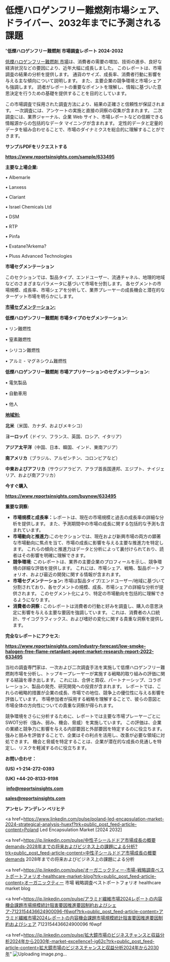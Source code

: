 # 低煙ハロゲンフリー難燃剤市場シェア、ドライバー、2032年までに予測される課題

"<strong>低煙ハロゲンフリー難燃剤 市場調査レポート 2024-2032</strong>

<a href=https://www.reportsinsights.com/sample/633495>低煙ハロゲンフリー難燃剤 市場</a>は、消費者の需要の増加、技術の進歩、良好な経済状況などの要因により、近年大幅に成長しました。 このレポートは、市場調査の結果の分析を提供します。 通貨のサイズ、成長率、消費者行動に影響を与える主な傾向について説明します。 また、主要企業の競争環境と市場シェアも強調します。 読者がレポートの重要なポイントを理解し、情報に基づいた意思決定を行うための基礎を提供することを目的としています。

この市場調査で採用された調査方法により、結果の正確さと信頼性が保証されます。 一次調査には、アンケートの実施と直接の洞察の収集が含まれます。 二次調査には、業界ジャーナル、企業 Web サイト、市場レポートなどの信頼できる情報源からの包括的なデータ マイニングが含まれます。 定性的データと定量的データを組み合わせることで、市場のダイナミクスを総合的に理解することができます。

<strong><b>サンプルPDFをリクエストする</b></strong>

<a href=https://www.reportsinsights.com/sample/633495><strong><u>https://www.reportsinsights.com/sample/633495</u></strong></a>

<strong>主要な上場企業:</strong>

• Albemarle

• Lanxess

• Clariant

• Israel Chemicals Ltd

• DSM

• RTP

• Pinfa

• Evatane?Arkema?

• Pluss Advanced Technologies

<strong>市場セグメンテーション</strong>

このセクションでは、製品タイプ、エンドユーザー、流通チャネル、地理的地域などのさまざまなパラメータに基づいて市場を分割します。 各セグメントの市場規模、成長率、市場シェアを分析して、業界プレーヤーの成長機会と潜在的なターゲット市場を明らかにします。

<strong><u>市場セグメンテーション</u></strong><strong><u>:</u></strong>

<strong>低煙ハロゲンフリー難燃剤 市場タイプのセグメンテーション:</strong>

• リン難燃性

• 窒素難燃性

• シリコン難燃性

• アルミ - マグネシウム難燃性

<strong>低煙ハロゲンフリー難燃剤 市場アプリケーションのセグメンテーション:</strong>

• 電気製品

• 自動車用

• 他人

<strong><u>地域別</u></strong><strong><u>:</u></strong>

<strong>北米</strong>（米国、カナダ、およびメキシコ）

<strong>ヨーロッパ</strong>（ドイツ、フランス、英国、ロシア、イタリア）

<strong>アジア太平洋</strong>（中国、日本、韓国、インド、東南アジア）

<strong>南アメリカ</strong>（ブラジル、アルゼンチン、コロンビアなど）

<strong>中東およびアフリカ</strong>（サウジアラビア、アラブ首長国連邦、エジプト、ナイジェリア、および南アフリカ）

<strong>今すぐ購入</strong>

<a href=https://www.reportsinsights.com/buynow/633495><strong><u>https://www.reportsinsights.com/buynow/633495</u></strong></a>

<strong>重要な洞察:</strong>
<ul>
  <li><strong>市場規模と成長率：</strong>レポートは、現在の市場規模と過去の成長率の詳細な分析を提供します。 また、予測期間中の市場の成長に関する包括的な予測も含まれています。</li>
  <li><strong>市場動向と推進力:</strong>このセクションでは、現在および新興市場の両方の顕著な市場動向に焦点を当て、市場の成長に影響を与える主要な推進力を特定します。 これらの傾向と推進力はデータと分析によって裏付けられており、読者はその影響を明確に理解できます。</li>
  <li><strong>競争環境</strong>: このレポートは、業界の主要企業のプロフィールを示し、競争環境の詳細な評価を提供します。 これには、市場シェア、戦略、製品ポートフォリオ、および最近の開発に関する情報が含まれます。</li>
  <li><strong>市場セグメンテーション: </strong>市場は製品タイプ/エンドユーザー/地域に基づいて分割されており、各セグメントの規模、成長、市場シェアの詳細な分析が提供されます。 このセグメント化により、特定の市場動向を包括的に理解できるようになります。</li>
  <li><strong>消費者の洞察 : </strong>このレポートは消費者の行動と好みを調査し、購入の意思決定に影響を与える主要な要因を強調しています。 これは、消費者の人口統計、サイコグラフィックス、および嗜好の変化に関する貴重な洞察を提供します。</li>
</ul>
<strong>完全なレポートにアクセス:</strong>

<a href=https://www.reportsinsights.com/industry-forecast/low-smoke-halogen-free-flame-retardant-agent-market-research-report-2022-633495><strong><u><b>https://www.reportsinsights.com/industry-forecast/low-smoke-halogen-free-flame-retardant-agent-market-research-report-2022-633495</b></u></strong></a>

当社の調査専門家は、一次および二次調査手法を実施して低煙ハロゲンフリー難燃剤市場を分析し、トップキープレーヤーが実施する戦略的取り組みの評価に関する結論を導き出します。 これには、合併と買収、パートナーシップ、コラボレーション、製品の発売、研究開発への投資が含まれます。 レポートでは、これらの戦略的措置が企業の成長、市場での地位、競争上の優位性に与える影響を評価しています。 市場参加者が採用する戦略を理解することで、彼らの意図と市場全体の方向性についての貴重な洞察が得られます。

競争環境をさらに分析するために、レポートでは主要な市場プレーヤーごとにSWOT分析（強み、弱み、機会、脅威）を実施しています。 この評価は、企業の業績と競争力に影響を与える内部要因と外部要因を特定するのに役立ちます。 強みと弱みを評価することで、企業はその利点を活用し、改善が必要な領域に対処できます。 機会と脅威を特定することは、企業が潜在的な成長の見通しを特定し、リスクを軽減するのに役立ちます。

<strong>お問い合わせ：</strong>

<strong>(US) +1-214-272-0393</strong>

<strong>(UK) +44-20-8133-9198</strong>

<strong> </strong><a href=info@reportsinsights.com><strong><u>info@reportsinsights.com</u></strong></a>

<a href=sales@reportsinsights.com><strong><u>sales@reportsinsights.com</u></strong></a>

<strong>アンセレ アンデレン ベリヒテ</strong>

<a href=https://www.linkedin.com/pulse/poland-led-encapsulation-market-2024-strategical-analysis-huexf?trk=public_post_feed-article-content>Poland Led Encapsulation Market [2024 2032]</a>

<a href=https://jp.linkedin.com/pulse/中性子シールドドア市場成長の概要demands-2028年までの将来およびビジネス上の課題による分析?trk=public_post_feed-article-content>中性子シールドドア市場成長の概要demands 2028年までの将来およびビジネス上の課題による分析</a>

<a href=https://jp.linkedin.com/pulse/オーガニックティー-市場-戦略調査ベストポートフォリオ-healthcare-market-blog?trk=public_post_feed-article-content>オーガニックティー 市場 戦略調査ベストポートフォリオ healthcare market blog</a>

<a href=https://jp.linkedin.com/pulse/アラミド繊維市場2024レポートの内容機会課題市場規模統計阻害要因推進要因制約およびシェア-7123154436624900096-f6wpf?trk=public_post_feed-article-content>アラミド繊維市場2024レポートの内容機会課題市場規模統計阻害要因推進要因制約およびシェア 7123154436624900096 f6wpf</a>

<a href=https://jp.linkedin.com/pulse/拡大鏡市場のビジネスチャンスと収益分析2024年から2030年-market-excellence1-ig62c?trk=public_post_feed-article-content>拡大鏡市場のビジネスチャンスと収益分析2024年から2030年</a>"
![Uploading image.png…]()

